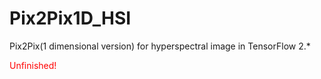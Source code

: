 # Pix2Pix1D_HSI
Pix2Pix(1 dimensional version) for hyperspectral image in TensorFlow 2.*

<div style="color:red;">Unfinished!</div>
